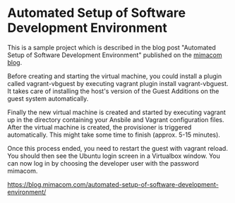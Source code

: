 # Automated Setup of Software Development Environment
This is a sample project which is described in the blog post "Automated Setup of Software Development Environment" published on the [mimacom blog](https://blog.mimacom.com/automated-setup-of-software-development-environment/).


Before creating and starting the virtual machine, you could install a plugin called vagrant-vbguest by executing vagrant plugin install vagrant-vbguest. It takes care of installing the host's version of the Guest Additions on the guest system automatically.

Finally the new virtual machine is created and started by executing vagrant up in the directory containing your Ansbile and Vagrant configuration files. After the virtual machine is created, the provisioner is triggered automatically. This might take some time to finish (approx. 5-15 minutes).

Once this process ended, you need to restart the guest with vagrant reload. You should then see the Ubuntu login screen in a Virtualbox window. You can now log in by choosing the developer user with the password mimacom.

https://blog.mimacom.com/automated-setup-of-software-development-environment/
